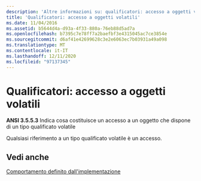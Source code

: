 ```yaml
---
description: 'Altre informazioni su: qualificatori: accesso a oggetti volatili'
title: 'Qualificatori: accesso a oggetti volatili'
ms.date: 11/04/2016
ms.assetid: b5644d4a-d93a-4f33-880a-76eb88d5ad7a
ms.openlocfilehash: b7395c7e78ff7a2baefbf3e4315045ac7ce3854e
ms.sourcegitcommit: d6af41e42699628c3e2e6063ec7b03931a49a098
ms.translationtype: MT
ms.contentlocale: it-IT
ms.lasthandoff: 12/11/2020
ms.locfileid: "97137345"
---
```

# <a name="qualifiers-access-to-volatile-objects"></a>Qualificatori: accesso a oggetti volatili

**ANSI 3.5.5.3** Indica cosa costituisce un accesso a un oggetto che dispone di un tipo qualificato volatile

Qualsiasi riferimento a un tipo qualificato volatile è un accesso.

## <a name="see-also"></a>Vedi anche

[Comportamento definito dall'implementazione](../c-language/implementation-defined-behavior.md)
